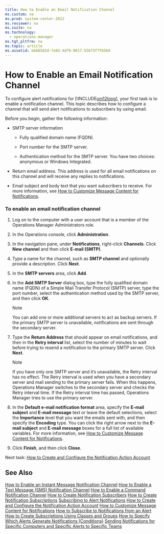 ```yaml
---
title: How to Enable an Email Notification Channel
ms.custom: na
ms.prod: system-center-2012
ms.reviewer: na
ms.suite: na
ms.technology: 
  - operations-manager
ms.tgt_pltfrm: na
ms.topic: article
ms.assetid: eb68582d-fe83-4d79-9017-55673f7f65b9
---
```

# How to Enable an Email Notification Channel
To configure alert notifications for [!INCLUDE[om12long](Token/om12long_md.md)], your first task is to enable a notification channel. This topic describes how to configure a channel that will send alert notifications to subscribers by using email.

Before you begin, gather the following information:

-   SMTP server information

    -   Fully qualified domain name \(FQDN\).

    -   Port number for the SMTP server.

    -   Authentication method for the SMTP server. You have two choices: anonymous or Windows Integrated.

-   Return email address. This address is used for all email notifications on this channel and will receive any replies to notifications.

-   Email subject and body text that you want subscribers to receive. For more information, see [How to Customize Message Content for Notifications](How-to-Customize-Message-Content-for-Notifications.md).

### To enable an email notification channel

1.  Log on to the computer with a user account that is a member of the Operations Manager Administrators role.

2.  In the Operations console, click **Administration**.

3.  In the navigation pane, under **Notifications**, right\-click **Channels**. Click **New channel** and then click **E\-mail \(SMTP\)**.

4.  Type a name for the channel, such as **SMTP channel** and optionally provide a description. Click **Next**.

5.  In the **SMTP servers** area, click **Add**.

6.  In the **Add SMTP Server** dialog box, type the fully qualified domain name \(FQDN\) of a Simple Mail Transfer Protocol \(SMTP\) server, type the port number, select the authentication method used by the SMTP server, and then click **OK**.

    > [!NOTE]
    > You can add one or more additional servers to act as backup servers. If the primary SMTP server is unavailable, notifications are sent through the secondary server.

7.  Type the **Return Address** that should appear on email notifications, and then in the **Retry interval** list, select the number of minutes to wait before trying to resend a notification to the primary SMTP server. Click **Next**.

    > [!NOTE]
    > If you have only one SMTP server and it’s unavailable, the Retry interval has no effect. The Retry interval is used when you have a secondary server and mail sending to the primary server fails. When this happens, Operations Manager switches to the secondary server and checks the Retry interval time. If the Retry interval time has passed, Operations Manager tries to use the primary server.

8.  In the **Default e\-mail notification format** area, specify the **E\-mail subject** and **E\-mail message** text or leave the default selections, select the **Importance** level that you want the emails sent with, and then specify the **Encoding** type. You can click the right arrow next to the **E\-mail subject** and **E\-mail message** boxes for a full list of available variables. For more information, see [How to Customize Message Content for Notifications](How-to-Customize-Message-Content-for-Notifications.md).

9. Click **Finish**, and then click **Close**.

Next task: [How to Create and Configure the Notification Action Account](How-to-Create-and-Configure-the-Notification-Action-Account.md)

## See Also
[How to Enable an Instant Message Notification Channel](How-to-Enable-an-Instant-Message-Notification-Channel.md)
[How to Enable a Text Message &#40;SMS&#41; Notification Channel](How-to-Enable-a-Text-Message--SMS--Notification-Channel.md)
[How to Enable a Command Notification Channel](How-to-Enable-a-Command-Notification-Channel.md)
[How to Create Notification Subscribers](How-to-Create-Notification-Subscribers.md)
[How to Create Notification Subscriptions](How-to-Create-Notification-Subscriptions.md)
[Subscribing to Alert Notifications](Subscribing-to-Alert-Notifications.md)
[How to Create and Configure the Notification Action Account](How-to-Create-and-Configure-the-Notification-Action-Account.md)
[How to Customize Message Content for Notifications](How-to-Customize-Message-Content-for-Notifications.md)
[How to Subscribe to Notifications from an Alert](How-to-Subscribe-to-Notifications-from-an-Alert.md)
[How to Create Subscriptions Using Classes and Groups](How-to-Create-Subscriptions-Using-Classes-and-Groups.md)
[How to Specify Which Alerts Generate Notifications &#40;Conditions&#41;](How-to-Specify-Which-Alerts-Generate-Notifications--Conditions-.md)
[Sending Notifications for Specific Computers and Specific Alerts to Specific Teams](Sending-Notifications-for-Specific-Computers-and-Specific-Alerts-to-Specific-Teams.md)


